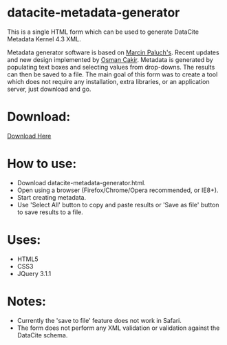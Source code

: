 datacite-metadata-generator
===========================

This is a single HTML form which can be used to generate DataCite Metadata Kernel 4.3 XML. 

Metadata generator software is based on [Marcin Paluch's](https://github.com/mpaluch/datacite-metadata-generator). Recent updates and new design implemented by [Osman Cakir](https://github.com/osmancakir).
Metadata is generated by populating text boxes and selecting values from drop-downs. The results can then be saved to a file. The main goal of this form was to create a tool which does not require any installation, extra libraries, or an application server, just download and go.

Download:
=========
[Download Here](https://gitlab.com/osmancakir/rdm_datacite_jquery/blob/master/datacite_metadata_generator.html)

How to use:
===========
- Download datacite-metadata-generator.html.
- Open using a browser (Firefox/Chrome/Opera recommended, or IE8+).
- Start creating metadata.
- Use 'Select All' button to copy and paste results or 'Save as file' button to save results to a file.

Uses:
=====
- HTML5
- CSS3
- JQuery 3.1.1

Notes:
======
- Currently the 'save to file' feature does not work in Safari.
- The form does not perform any XML validation or validation against the DataCite schema.



